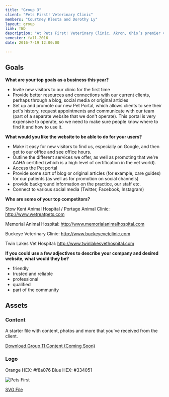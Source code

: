 ```yaml
---
title: "Group 3"
client: "Pets First! Veterinary Clinic"
members: "Courtney Klesta and Dorothy Ly"
layout: group
link: TBD
description: "At Pets First! Veterinary Clinic, Akron, Ohio’s premier veterinary care provider, we know your pet is a valuable member of your family.  That’s why we treat your pets as one of our own, with affordance vaccinations and wellness care that will keep your furry companion happy and healthy."
semester: fall-2016
date: 2016-7-19 12:00:00

---
```


## Goals

**What are your top goals as a business this year?**

* Invite new visitors to our clinic for the first time
* Provide better resources and connections with our current clients, perhaps through a blog, social media or original articles
* Set up and promote our new Pet Portal, which allows clients to see their pet's history, request appointments and communicate with our team (part of a separate website that we don't operate).  This portal is very expensive to operate, so we need to make sure people know where to find it and how to use it.

**What would you like the website to be able to do for your users?**

* Make it easy for new visitors to find us, especially on Google, and then get to our office and see office hours.
* Outline the different services we offer, as well as promoting that we're AAHA certified (which is a high level of certification in the vet world).
* Access the Pet portal
* Provide some sort of blog or original articles (for example, care guides) for our patients (as well as for promotion on social channels)
* provide background information on the practice, our staff etc.
* Connect to various social media (Twitter, Facebook, Instagram)


**Who are some of your top competitors?**

Stow Kent Animal Hospital / Portage Animal Clinic: http://www.wetreatpets.com

Memorial Animal Hospital:
http://www.memorialanimalhospital.com

Buckeye Veterinary Clinic:
http://www.buckeyevetclinic.com

Twin Lakes Vet Hospital:
http://www.twinlakesvethospital.com


**If you could use a few adjectives to describe your company and desired website, what would they be?**

* friendly
* trusted and reliable
* professional
* qualified
* part of the community


## Assets

### Content

A starter file with content, photos and more that you've received from the client.  

<a href="/class/groups/assets/group10/Group-11-Content.zip">Download Group 11 Content (Coming Soon)</a>

### Logo

Orange HEX: #f8a076
Blue HEX: #334051

<img src="/class/groups/assets/group11/pets-first-color.svg" alt="Pets First" />

<a href="/class/groups/assets/group11/pets-first-color.svg">SVG File</a>

